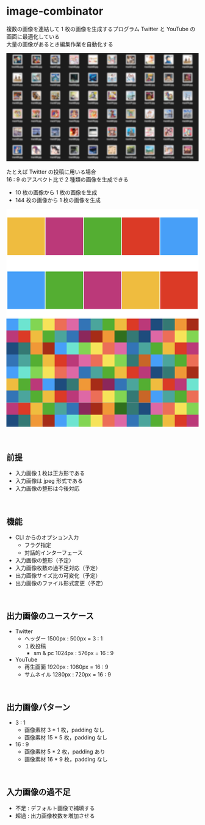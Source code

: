 # image-combinator

複数の画像を連結して 1 枚の画像を生成するプログラム
Twitter と YouTube の画面に最適化している  
大量の画像があるとき編集作業を自動化する

![many-tracks](./assets/readme/many-tracks.jpg)

たとえば Twitter の投稿に用いる場合  
16 : 9 のアスペクト比で 2 種類の画像を生成できる

- 10 枚の画像から 1 枚の画像を生成
- 144 枚の画像から 1 枚の画像を生成

![many-tracks](./assets/readme/twitter-post-10.jpg)
![many-tracks](./assets/readme/twitter-post-144.jpg)

<br>

## 前提

- 入力画像１枚は正方形である
- 入力画像は jpeg 形式である
- 入力画像の整形は今後対応

<br>

## 機能

- CLI からのオプション入力
  - フラグ指定
  - 対話的インターフェース
- 入力画像の整形（予定）
- 入力画像枚数の過不足対応（予定）
- 出力画像サイズ比の可変化（予定）
- 出力画像のファイル形式変更（予定）

<br>

## 出力画像のユースケース

- Twitter
  - ヘッダー 1500px : 500px = 3 : 1
  - １枚投稿
    - sm & pc 1024px : 576px = 16 : 9
- YouTube
  - 再生画面 1920px : 1080px = 16 : 9
  - サムネイル 1280px : 720px = 16 : 9

<br>

## 出力画像パターン

- 3 : 1
  - 画像素材 3 * 1 枚，padding なし
  - 画像素材 15 * 5 枚，padding なし
- 16 : 9
  - 画像素材 5 * 2 枚，padding あり
  - 画像素材 16 * 9 枚，padding なし

<br>

## 入力画像の過不足

- 不足 : デフォルト画像で補填する
- 超過 : 出力画像枚数を増加させる
